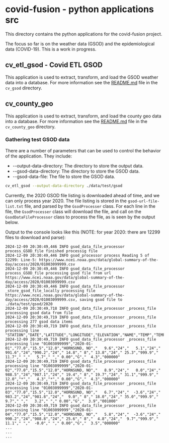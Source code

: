 # covid-fusion - python applications src

This directory contains the python applications for the covid-fusion project.

The focus so far is on the weather data (GSOD) and the epidemiological data (COVID-19). This is a work in progress.

## cv_etl_gsod - Covid ETL GSOD

This application is used to extract, transform, and load the GSOD weather data into a database. For more information see the [README.md](src/cmds/etl/cv_gsod/README.md) file in the `cv_gsod` directory.

## cv_county_geo

This application is used to extract, transform, and load the county geo data into a database. For more information see the [README.md](src/cmds/etl/cv_county_geo/README.md) file in the `cv_county_geo` directory.

### Gathering test GSOD data

There are a number of parameters that can be used to control the behavior of the application. They include:

- --output-data-directory: The directory to store the output data.
- --gsod-data-directory: The directory to store the GSOD data.
- --gsod-data-file: The file to store the GSOD data.

```bash
cv_etl_gsod --output-data-directory ./data/test/gsod
```

Currently, the 2020 GSOD file listing is downloaded ahead of time, and we can only process year 2020. The file listing is stored in the `gsod-url-file-list.txt` file, and parsed by the `GsodProcesser` class. For each line in the file, the `GsodProcesser` class will download the file, and call on the `GsodDataFileProcessor` class to process the file, as is seen by the output below.

Output to the console looks like this (NOTE: for year 2020: there are 12299 files to download and parse):

```console
2024-12-09 20:30:49,446 INFO gsod_data_file_processor process_GSOD_file finished processig file
2024-12-09 20:30:49,446 INFO gsod_processor process Reading 5 of 12299: Line-5: https://www.ncei.noaa.gov/data/global-summary-of-the-day/access/2020/01003099999.csv
2024-12-09 20:30:49,446 INFO gsod_data_file_processor process_GSOD_file processing gsod file from url https://www.ncei.noaa.gov/data/global-summary-of-the-day/access/2020/01003099999.csv
2024-12-09 20:30:49,446 INFO gsod_data_file_processor _store_gsod_file_locally processing file https://www.ncei.noaa.gov/data/global-summary-of-the-day/access/2020/01003099999.csv, saving gsod file to ./data/test/gsod/2020
2024-12-09 20:30:49,718 INFO gsod_data_file_processor _process_file processing gsod data from file
2024-12-09 20:30:49,719 INFO gsod_data_file_processor _process_file processing 277 gsod data items
2024-12-09 20:30:49,719 INFO gsod_data_file_processor _process_file processing line "STATION","DATE","LATITUDE","LONGITUDE","ELEVATION","NAME","TEMP","TEMP_ATTRIBUTES","DEWP","DEWP_ATTRIBUTES","SLP","SLP_ATTRIBUTES","STP","STP_ATTRIBUTES","VISIB","VISIB_ATTRIBUTES","WDSP","WDSP_ATTRIBUTES","MXSPD","GUST","MAX","MAX_ATTRIBUTES","MIN","MIN_ATTRIBUTES","PRCP","PRCP_ATTRIBUTES","SNDP","FRSHTT"
2024-12-09 20:30:49,719 INFO gsod_data_file_processor _process_file processing line "01003099999","2020-01-01","77.0","15.5","12.0","HORNSUND, NO","   9.6","24","   5.1","24"," 991.6","24","990.2","24"," 14.8"," 8"," 13.8","24"," 25.3","999.9","  11.7"," ","   5.7"," "," 0.00","G","  4.3","000000"
2024-12-09 20:30:49,719 INFO gsod_data_file_processor _process_file processing line "01003099999","2020-01-02","77.0","15.5","12.0","HORNSUND, NO","   8.9","24","   0.0","24"," 988.5","24","987.1","24"," 19.4"," 8"," 19.7","24"," 31.1","999.9","  12.0","*","   4.3","*"," 0.00","G","  4.3","000000"
2024-12-09 20:30:49,719 INFO gsod_data_file_processor _process_file processing line "01003099999","2020-01-03","77.0","15.5","12.0","HORNSUND, NO","   6.7","24","  -3.6","24"," 983.2","24","981.8","24","  9.0"," 8"," 18.0","24"," 35.0","999.9","   9.7"," ","   3.2"," "," 0.00","G","  3.9","001000"
2024-12-09 20:30:49,719 INFO gsod_data_file_processor _process_file processing line "01003099999","2020-01-04","77.0","15.5","12.0","HORNSUND, NO","   5.8","24","  -3.6","24"," 990.2","24","988.8","24"," 25.6"," 8","  4.8","24","  9.7","999.9","  11.1"," ","  -0.0"," "," 0.00","G","  3.5","000000"
...
...
...
```
